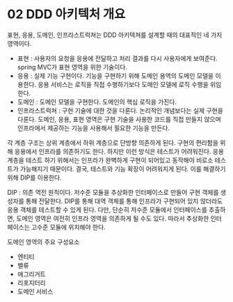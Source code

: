 # 02 DDD 아키텍처 개요

표현, 응용, 도메인, 인프라스트럭쳐는 DDD 아키텍쳐를 설계할 때의 대표적인 네 가지 영역이다.
- 표현 : 사용자의 요청을 응용에 전달하고 처리 결과를 다시 사용자에게 보여준다. spring MVC가 표현 영역을 위한 기술이다.
- 응용 : 실제 기능 구현이다. 기능을 구현하기 위해 도메인 용역의 도메인 모델을 이용한다. 응용 서비스는 로직을 직접 수행하기보다 도메인 모델에 로직 수행을 위임한다. 
- 도메인 : 도메인 모델을 구현한다. 도메인의 핵심 로직을 가진다.
- 인프라스트럭쳐 : 구현 기술에 대한 것을 다룬다. 논리적인 개념보다는 실제 구현을 다룬다.
도메인, 응용, 표현 영역은 구현 기술을 사용한 코드를 직접 만들지 않으며 인프라에서 제공하는 기능을 사용해서 필요한 기능을 만든다.

각 계층 구조는 상위 계층에서 하위 계층으로 단방향 의존하게 된다. 구현의 편리함을 위해 응용에서 인프라를 의존하기도 한다. 하지만 이런 방식은 테스트가 어려워진다. 응용 계층을 테스트 하기 위해서는 인프라가 완벽하게 구현이 되어있고 동작해야 비로소 테스트가 가능해지기 때문이다.
결국, 테스트와 기능 확장이 어려워지게 된다. 이를 해결하기 위해 DIP를 이용한다.

DIP : 의존 역전 원칙이다. 저수준 모듈을 추상화한 인터페이스로 만들어 구현 객체를 생성자를 통해 전달한다.
DIP를 통해 대역 객체를 통해 인프라가 구현되어 있지 않더라도 응용 객체를 테스트할 수 있게 된다.
다만, 단순히 저수준 모듈에서 인터페이스를 추출하면, 도메인 영역은 여전히 인프라 영역을 의존하게 될 수도 있다. 따라서 추상화한 인터페이스는 고수준 모듈에 위치해야 한다.

도메인 영역의 주요 구성요소
- 엔티티
- 벨류
- 애그리거트
- 리포지터리
- 도메인 서비스
